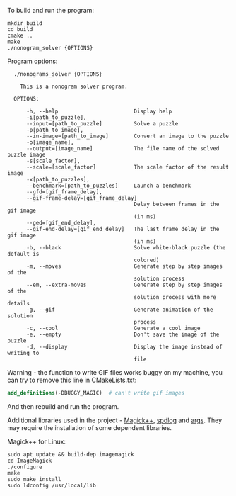 To build and run the program:

```
mkdir build
cd build
cmake ..
make
./nonogram_solver {OPTIONS}
```

Program options:

```
  ./nonograms_solver {OPTIONS}

    This is a nonogram solver program.

  OPTIONS:

      -h, --help                        Display help
      -i[path_to_puzzle],
      --input=[path_to_puzzle]          Solve a puzzle
      -p[path_to_image],
      --in-image=[path_to_image]        Convert an image to the puzzle
      -o[image_name],
      --output=[image_name]             The file name of the solved puzzle image
      -s[scale_factor],
      --scale=[scale_factor]            The scale factor of the result image
      -x[path_to_puzzles],
      --benchmark=[path_to_puzzles]     Launch a benchmark
      --gfd=[gif_frame_delay],
      --gif-frame-delay=[gif_frame_delay]
                                        Delay between frames in the gif image
                                        (in ms)
      --ged=[gif_end_delay],
      --gif-end-delay=[gif_end_delay]   The last frame delay in the gif image
                                        (in ms)
      -b, --black                       Solve white-black puzzle (the default is
                                        colored)
      -m, --moves                       Generate step by step images of the
                                        solution process
      --em, --extra-moves               Generate step by step images of the
                                        solution process with more details
      -g, --gif                         Generate animation of the solution
                                        process
      -c, --cool                        Generate a cool image
      -e, --empty                       Don't save the image of the puzzle
      -d, --display                     Display the image instead of writing to
                                        file
```

Warning - the function to write GIF files works buggy on my machine, you can try to remove this line in CMakeLists.txt:
```Cmake
add_definitions(-DBUGGY_MAGIC)  # can't write gif images
```
And then rebuild and run the program.

Additional libraries used in the project - [Magick++](https://github.com/ImageMagick/ImageMagick), [spdlog](https://github.com/gabime/spdlog) and [args](https://github.com/Taywee/args). They may require the installation of some dependent libraries.

Magick++ for Linux:
~~~
sudo apt update && build-dep imagemagick
cd ImageMagick
./configure
make
sudo make install
sudo ldconfig /usr/local/lib
~~~
